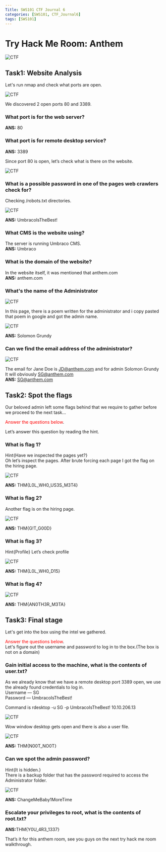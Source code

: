 ```yaml
---
Title: SWS101 CTF Journal 6
categories: [SWS101, CTF_Journal6]
tags: [SWS101]
---
```


# Try Hack Me Room: Anthem
![CTF](/pictures/SWS_pictures/Anthem/anthem.png)

## Task1: Website Analysis
Let's run nmap and check what ports are open.

![CTF](/pictures/SWS_pictures/Anthem/anthemnmap.png)

We discovered 2 open ports 80 and 3389.

### What port is for the web server?
<b>ANS:</b> 80

### What port is for remote desktop service?
<b>ANS:</b> 3389

Since port 80 is open, let’s check what is there on the website.

![CTF](/pictures/SWS_pictures/Anthem/website.png)

### What is a possible password in one of the pages web crawlers check for?
Checking /robots.txt directories.

![CTF](/pictures/SWS_pictures/Anthem/robot.png)

<b>ANS:</b> UmbracoIsTheBest!

### What CMS is the website using?
The server is running Umbraco CMS.<br>
<b>ANS:</b> Umbraco

### What is the domain of the website?
In the website itself, it was mentioned that anthem.com<br>
<b>ANS:</b> anthem.com

### What's the name of the Administrator
![CTF](/pictures/SWS_pictures/Anthem/admin.png)

In this page, there is a poem written for the administrator and i copy pasted that poem in google and got the admin name.

![CTF](/pictures/SWS_pictures/Anthem/poem.png)

<b>ANS:</b> Solomon Grundy

### Can we find the email address of the administrator?
![CTF](/pictures/SWS_pictures/Anthem/jd.png)

The email for Jane Doe is JD@anthem.com and for admin Solomon Grundy
It will obviously SG@anthem.com<br>
<b>ANS:</b> SG@anthem.com

## Task2: Spot the flags
Our beloved admin left some flags behind that we require to gather before we proceed to the next task…

<span style="color:red">Answer the questions below</span>.

Let’s answer this question by reading the hint.

### What is flag 1?
Hint{Have we inspected the pages yet?}<br>
Oh let’s inspect the pages. After brute forcing each page I got the flag on the hiring page. 

![CTF](/pictures/SWS_pictures/Anthem/flag1.png)

<b>ANS:</b> THM{L0L_WH0_US3S_M3T4}

### What is flag 2?
Another flag is on the hiring page.

![CTF](/pictures/SWS_pictures/Anthem/flag2.png)

<b>ANS:</b> THM{G!T_G00D}

### What is flag 3?
Hint{Profile}
Let’s check profile

![CTF](/pictures/SWS_pictures/Anthem/flag3.png)

<b>ANS:</b> THM{L0L_WH0_D15}

### What is flag 4?

![CTF](/pictures/SWS_pictures/Anthem/flag4.png)

<b>ANS:</b> THM{AN0TH3R_M3TA}

## Task3: Final stage
Let's get into the box using the intel we gathered.

<span style="color:red">Answer the questions below</span>.<br>
Let's figure out the username and password to log in to the box.(The box is not on a domain)

### Gain initial access to the machine, what is the contents of user.txt?
As we already know that we have a remote desktop port 3389 open, we use the already found credentials to log in.<br>
Username — SG<br>
Password — UmbracoIsTheBest!<br>

Command is rdesktop -u SG -p UmbracoIsTheBest! 10.10.206.13

![CTF](/pictures/SWS_pictures/Anthem/window.png)

Wow window desktop gets open and there is also a user file.

![CTF](/pictures/SWS_pictures/Anthem/user.png)

<b>ANS:</b> THM{N00T_NO0T}

### Can we spot the admin password?
Hint{It is hidden.}<br>
There is a backup folder that has the password required to access the Administrator folder. 

![CTF](/pictures/SWS_pictures/Anthem/afolder.png)

<b>ANS:</b> ChangeMeBaby1MoreTime

### Escalate your privileges to root, what is the contents of root.txt?
<b>ANS:</b>THM{Y0U_4R3_1337}

That’s it for this anthem room, see you guys on the next try hack me room walkthrough.

